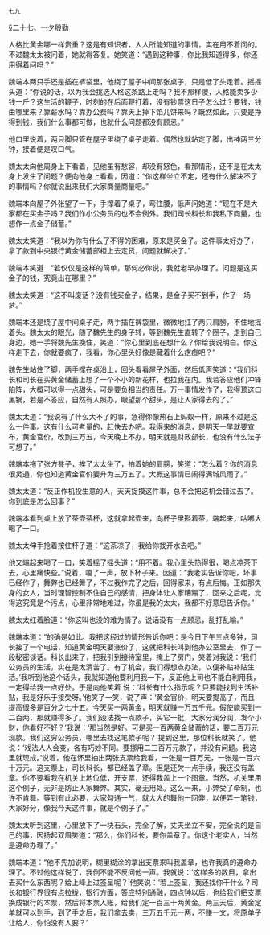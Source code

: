     七九 

   §二十七、一夕殷勤

   人格比黄金哪一样贵重？这是有知识者，人人所能知道的事情，实在用不着问的。不过魏太太被问着，她就得答复。她笑道：“遇到这种事，你比我知道得多，你还用得着问吗？”

   魏端本两只手还是插在裤袋里，他绕了屋子中间那张桌子，只是低了头走着。摇摇头道：“你说的话，以为我会挑选人格这条路上走吗？我不那样傻，人格能卖多少钱一斤？这生活的鞭子，时刻的在后面鞭打着，没有钞票这日子怎么过？要钱，钱由哪里来？靠薪水吗？靠办公费吗？靠天上掉下馅儿饼来吗？既然如此，只要是挣得到钱，我们什么事都可做，也就什么问题都没有顾忌。”

   他口里说着，两只脚只管在屋子里绕了桌子走着。偶然也就站定了脚，出神两三分钟，接着便是叹口气。

   魏太太向他周身上下看着，见他虽有愁容，却没有怒色，看那情形，还不是在太太身上发生了问题？便向他身上看看，因道：“你这样坐立不定，还有什么解决不了的事情吗？你就说出来我们大家商量商量吧。”

   魏端本向屋子外张望了一下，手撑着了桌子，弯住腰，低声问她道：“现在不是大家都在买金子吗？我们作小公务员的也不会例外。我们司长科长和我私下商量，也想作一点金子储蓄。”

   魏太太笑道：“我以为你有什么了不得的困难，原来是买金子。这件事太好办了，拿了款到中央银行黄金储蓄部柜上去定货，问题就解决了。”

   魏端本笑道：“若仅仅是这样的简单，那何必你说，我就老早办理了。问题是这买金子的钱，究竟出在哪里？”

   魏太太笑道：“这不叫废话？没有钱买金子，结果，是金子买不到手，作了一场梦。”

   魏端本还是绕了屋中间桌子走，两手插在裤袋里，微微地扛了两只肩膀，不住地摇着头。魏太太的眼光，随了魏先生的身子转，等到魏先生直转了个圈子，走到自己身边，她一手将魏先生挽住，笑道：“你心里到底在想什么？你给我说明白。你这样走下去，你就要疯了，我看，你心里头好像是藏着什么疙疸吧？”

   魏先生站住了脚，两手撑在桌沿上，回头看看屋子外面，然后低声笑道：“我们科长和司长在买黄金储蓄上想了一个不小的新花样，也拉我在内。我若答应他们冲锋陷阵，大概可以得一点甜头，可是要负相当的责任。万一事情发作了，我得顶这口黑锅，若是不答应，自然有人照办，眼望那个甜头，是让人家得去的了。”

   魏太太道：“我说有了什么大不了的事，急得你像热石上蚂蚁一样，原来不过是这么一件事。这有什么可考量的，赶快去办吧。我得来的消息，是明天一早就要宣布，黄金官价，改到三万五，今天晚上不办，明天就是财政部长，也没有什么法子可想了。”

   魏端本拖了张方凳子，挨了太太坐了，拍着她的肩膀，笑道：“怎么着？你的消息很灵通，你也知道黄金官价要升为三万五了。大概这事情已闹得满城风雨了。”

   魏太太道：“反正作机投生意的人，天天捉摸这件事，总不会把这机会错过去了。你到底是怎么回事？”

   魏端本看到桌上放了茶壶茶杯，这就拿起壶来，向杯子里斟着茶，端起来，咕嘟大喝了一口。

   魏太太伸手抢着按住杯子道：“这茶凉了，我给你找开水去吧。”

   他又端起来喝了一口，笑着摇了摇头道：“用不着。我心里头热得很，喝点凉茶下去，心里痛快些。”说着，嗄了一声，放下杯子来。因道：“我老实告诉你吧，坏事已经作了，舞弊也已经舞了，不过我作完了之后，回得家来，有点后悔。正如那失身的女人，当时理智控制不住自己的感情，把身体让人家糟蹋了，回来之后呢，觉得这究竟是个污点，心里非常地难过，你虽是我的太太，我都不好意思告诉你。”

   魏太太红着脸道：“你这叫也没的难为情了。说话没有一点顾忌，乱打乱喻。”

   魏端本道：“的确是如此。我把这经过的情形告诉你吧：是今日下午三点多钟，司长接了一个电话，知道黄金明天要涨价了，这就把科长叫到他办公室里去，作了一段秘密谈话。科长出来了，把我引到接待室里，掩上了房门，笑着对我说：‘我们公务员的生活，实在是太清苦了。有了机会，我们得想点办法，以便补贴补贴生活。’我听到他这个话头，我就知道他要利用我一下，反正他上司也不能白利用我，一定得给我一点好处。于是向他笑着 说：‘科长有什么指示呢？只要能找到生活补贴，我是好乐于接受呀。’他笑了一笑，说了声：‘黄金官价，明天要提高了，而且提高很多是百分之七十五。今天买一两黄金，明天就赚一万五千元。假使能买到一二百两，那就赚得多了。我们设法找一点款子，买它一批，大家分润分润，发个小财，你看好不好？’我说：‘那当然是好。可是买一百两黄金储蓄的话，要二百万元现款。我们这穷公务员，哪里去找这笔款子呢？’提到这里，那位科长就笑了。他说：‘戏法人人会变，各有巧妙不同。要挪用二三百万元款子，并没有问题。我这里就现成。’说着，他在怀里抽出两张支票给我看，一张是一百万元，一张是一百六十万元。这支票上，司长科长，都已经盖了章。但是还欠一点手续，我还没有盖章。你不要看我在机关上地位低，开支票，还得我盖上一个图章。当然，机关里用这个例子，无非是防止人家舞弊。其实，毫无用处。这么一来，小弊受了牵制，也许不肯舞。等到有此必要，大家勾通一气，就大大的舞他一回弊，以便弄一笔钱，大家好分，像我今天这件事，就是个例子了。”

   魏太太听到这里，心里放下了一块石头，完全了解，丈夫坐立不安，完全说的是自己的事，因扬起双眉笑道：“那么，你们科长，要你盖章了。你这个老实人，当然是遵命办理了。”

   魏端本道：“他不先加说明，糊里糊涂的拿出支票来叫我盖章，也许我真的遵命办理了。不过他这样说了，我倒不能不反问他一声。我就说：‘这样多的数目，拿出去买什么东西呢？给上峰上过签呈呢？’他笑说：‘若上签呈，我还找你干什么？司长和银行界很有点拉拢，银行方面，答应特别通融，四点钟以后，也给我们把支票换成银行的本票，然后将本票入账，给我们定一百三十两黄金。两三天后，黄金定单就可以到手，到了手之后，我们拿去卖，三万五千元一两，不赚一文，将原单子让给人，你怕没有人要？’

